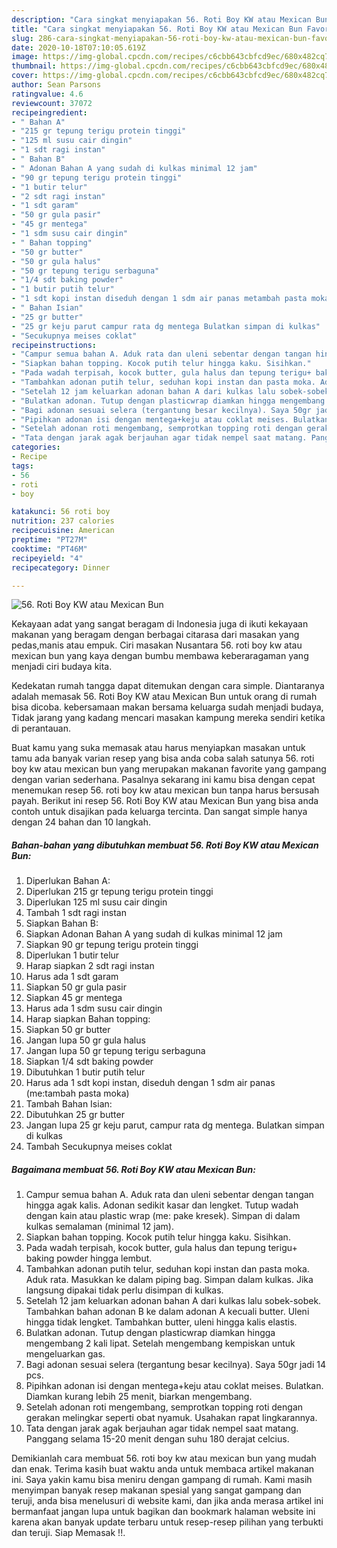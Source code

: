 ```yaml
---
description: "Cara singkat menyiapakan 56. Roti Boy KW atau Mexican Bun Favorite"
title: "Cara singkat menyiapakan 56. Roti Boy KW atau Mexican Bun Favorite"
slug: 286-cara-singkat-menyiapakan-56-roti-boy-kw-atau-mexican-bun-favorite
date: 2020-10-18T07:10:05.619Z
image: https://img-global.cpcdn.com/recipes/c6cbb643cbfcd9ec/680x482cq70/56-roti-boy-kw-atau-mexican-bun-foto-resep-utama.jpg
thumbnail: https://img-global.cpcdn.com/recipes/c6cbb643cbfcd9ec/680x482cq70/56-roti-boy-kw-atau-mexican-bun-foto-resep-utama.jpg
cover: https://img-global.cpcdn.com/recipes/c6cbb643cbfcd9ec/680x482cq70/56-roti-boy-kw-atau-mexican-bun-foto-resep-utama.jpg
author: Sean Parsons
ratingvalue: 4.6
reviewcount: 37072
recipeingredient:
- " Bahan A"
- "215 gr tepung terigu protein tinggi"
- "125 ml susu cair dingin"
- "1 sdt ragi instan"
- " Bahan B"
- " Adonan Bahan A yang sudah di kulkas minimal 12 jam"
- "90 gr tepung terigu protein tinggi"
- "1 butir telur"
- "2 sdt ragi instan"
- "1 sdt garam"
- "50 gr gula pasir"
- "45 gr mentega"
- "1 sdm susu cair dingin"
- " Bahan topping"
- "50 gr butter"
- "50 gr gula halus"
- "50 gr tepung terigu serbaguna"
- "1/4 sdt baking powder"
- "1 butir putih telur"
- "1 sdt kopi instan diseduh dengan 1 sdm air panas metambah pasta moka"
- " Bahan Isian"
- "25 gr butter"
- "25 gr keju parut campur rata dg mentega Bulatkan simpan di kulkas"
- "Secukupnya meises coklat"
recipeinstructions:
- "Campur semua bahan A. Aduk rata dan uleni sebentar dengan tangan hingga agak kalis. Adonan sedikit kasar dan lengket. Tutup wadah dengan kain atau plastic wrap (me: pake kresek). Simpan di dalam kulkas semalaman (minimal 12 jam)."
- "Siapkan bahan topping. Kocok putih telur hingga kaku. Sisihkan."
- "Pada wadah terpisah, kocok butter, gula halus dan tepung terigu+ baking powder hingga lembut."
- "Tambahkan adonan putih telur, seduhan kopi instan dan pasta moka. Aduk rata. Masukkan ke dalam piping bag. Simpan dalam kulkas. Jika langsung dipakai tidak perlu disimpan di kulkas."
- "Setelah 12 jam keluarkan adonan bahan A dari kulkas lalu sobek-sobek. Tambahkan bahan adonan B ke dalam adonan A kecuali butter. Uleni hingga tidak lengket. Tambahkan butter, uleni hingga kalis elastis."
- "Bulatkan adonan. Tutup dengan plasticwrap diamkan hingga mengembang 2 kali lipat. Setelah mengembang kempiskan untuk mengeluarkan gas."
- "Bagi adonan sesuai selera (tergantung besar kecilnya). Saya 50gr jadi 14 pcs."
- "Pipihkan adonan isi dengan mentega+keju atau coklat meises. Bulatkan. Diamkan kurang lebih 25 menit, biarkan mengembang."
- "Setelah adonan roti mengembang, semprotkan topping roti dengan gerakan melingkar seperti obat nyamuk. Usahakan rapat lingkarannya."
- "Tata dengan jarak agak berjauhan agar tidak nempel saat matang. Panggang selama 15-20 menit dengan suhu 180 derajat celcius."
categories:
- Recipe
tags:
- 56
- roti
- boy

katakunci: 56 roti boy 
nutrition: 237 calories
recipecuisine: American
preptime: "PT27M"
cooktime: "PT46M"
recipeyield: "4"
recipecategory: Dinner

---
```



![56. Roti Boy KW atau Mexican Bun](https://img-global.cpcdn.com/recipes/c6cbb643cbfcd9ec/680x482cq70/56-roti-boy-kw-atau-mexican-bun-foto-resep-utama.jpg)

Kekayaan adat yang sangat beragam di Indonesia juga di ikuti kekayaan makanan yang beragam dengan berbagai citarasa dari masakan yang pedas,manis atau empuk. Ciri masakan Nusantara 56. roti boy kw atau mexican bun yang kaya dengan bumbu membawa keberaragaman yang menjadi ciri budaya kita.


Kedekatan rumah tangga dapat ditemukan dengan cara simple. Diantaranya adalah memasak 56. Roti Boy KW atau Mexican Bun untuk orang di rumah bisa dicoba. kebersamaan makan bersama keluarga sudah menjadi budaya, Tidak jarang yang kadang mencari masakan kampung mereka sendiri ketika di perantauan.



Buat kamu yang suka memasak atau harus menyiapkan masakan untuk tamu ada banyak varian resep yang bisa anda coba salah satunya 56. roti boy kw atau mexican bun yang merupakan makanan favorite yang gampang dengan varian sederhana. Pasalnya sekarang ini kamu bisa dengan cepat menemukan resep 56. roti boy kw atau mexican bun tanpa harus bersusah payah.
Berikut ini resep 56. Roti Boy KW atau Mexican Bun yang bisa anda contoh untuk disajikan pada keluarga tercinta. Dan sangat simple hanya dengan 24 bahan dan 10 langkah.


<!--inarticleads1-->

##### Bahan-bahan yang dibutuhkan membuat 56. Roti Boy KW atau Mexican Bun:

1. Diperlukan  Bahan A:
1. Diperlukan 215 gr tepung terigu protein tinggi
1. Diperlukan 125 ml susu cair dingin
1. Tambah 1 sdt ragi instan
1. Siapkan  Bahan B:
1. Siapkan  Adonan Bahan A yang sudah di kulkas minimal 12 jam
1. Siapkan 90 gr tepung terigu protein tinggi
1. Diperlukan 1 butir telur
1. Harap siapkan 2 sdt ragi instan
1. Harus ada 1 sdt garam
1. Siapkan 50 gr gula pasir
1. Siapkan 45 gr mentega
1. Harus ada 1 sdm susu cair dingin
1. Harap siapkan  Bahan topping:
1. Siapkan 50 gr butter
1. Jangan lupa 50 gr gula halus
1. Jangan lupa 50 gr tepung terigu serbaguna
1. Siapkan 1/4 sdt baking powder
1. Dibutuhkan 1 butir putih telur
1. Harus ada 1 sdt kopi instan, diseduh dengan 1 sdm air panas (me:tambah pasta moka)
1. Tambah  Bahan Isian:
1. Dibutuhkan 25 gr butter
1. Jangan lupa 25 gr keju parut, campur rata dg mentega. Bulatkan simpan di kulkas
1. Tambah Secukupnya meises coklat




<!--inarticleads2-->

##### Bagaimana membuat  56. Roti Boy KW atau Mexican Bun:

1. Campur semua bahan A. Aduk rata dan uleni sebentar dengan tangan hingga agak kalis. Adonan sedikit kasar dan lengket. Tutup wadah dengan kain atau plastic wrap (me: pake kresek). Simpan di dalam kulkas semalaman (minimal 12 jam).
1. Siapkan bahan topping. Kocok putih telur hingga kaku. Sisihkan.
1. Pada wadah terpisah, kocok butter, gula halus dan tepung terigu+ baking powder hingga lembut.
1. Tambahkan adonan putih telur, seduhan kopi instan dan pasta moka. Aduk rata. Masukkan ke dalam piping bag. Simpan dalam kulkas. Jika langsung dipakai tidak perlu disimpan di kulkas.
1. Setelah 12 jam keluarkan adonan bahan A dari kulkas lalu sobek-sobek. Tambahkan bahan adonan B ke dalam adonan A kecuali butter. Uleni hingga tidak lengket. Tambahkan butter, uleni hingga kalis elastis.
1. Bulatkan adonan. Tutup dengan plasticwrap diamkan hingga mengembang 2 kali lipat. Setelah mengembang kempiskan untuk mengeluarkan gas.
1. Bagi adonan sesuai selera (tergantung besar kecilnya). Saya 50gr jadi 14 pcs.
1. Pipihkan adonan isi dengan mentega+keju atau coklat meises. Bulatkan. Diamkan kurang lebih 25 menit, biarkan mengembang.
1. Setelah adonan roti mengembang, semprotkan topping roti dengan gerakan melingkar seperti obat nyamuk. Usahakan rapat lingkarannya.
1. Tata dengan jarak agak berjauhan agar tidak nempel saat matang. Panggang selama 15-20 menit dengan suhu 180 derajat celcius.




Demikianlah cara membuat 56. roti boy kw atau mexican bun yang mudah dan enak. Terima kasih buat waktu anda untuk membaca artikel makanan ini. Saya yakin kamu bisa meniru dengan gampang di rumah. Kami masih menyimpan banyak resep makanan spesial yang sangat gampang dan teruji, anda bisa menelusuri di website kami, dan jika anda merasa artikel ini bermanfaat jangan lupa untuk bagikan dan bookmark halaman website ini karena akan banyak update terbaru untuk resep-resep pilihan yang terbukti dan teruji. Siap Memasak !!. 

